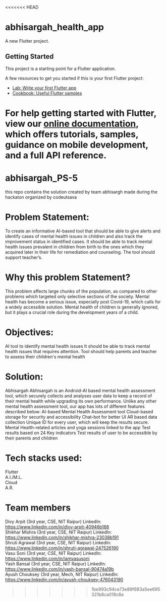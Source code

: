 <<<<<<< HEAD
# abhisargah_health_app

A new Flutter project.

## Getting Started

This project is a starting point for a Flutter application.

A few resources to get you started if this is your first Flutter project:

- [Lab: Write your first Flutter app](https://flutter.dev/docs/get-started/codelab)
- [Cookbook: Useful Flutter samples](https://flutter.dev/docs/cookbook)

For help getting started with Flutter, view our
[online documentation](https://flutter.dev/docs), which offers tutorials,
samples, guidance on mobile development, and a full API reference.
=======
# abhisargah_PS-5
this repo contains the solution created by team abhisargh made during the hackaton organized by codeutsava

# Problem Statement:
To create an informative AI-based tool that should be able to give alerts and identify cases of mental health issues in children and also track the improvement status in identified cases. It should be able to track mental health issues prevalent in children from birth to the ones which they acquired later in their life for remediation and counseling. The tool should support teacher’s.

# Why this problem Statement?
This problem affects large chunks of the population, as compared to other problems which targeted only selective sections of the society.
Mental health has become a serious issue, especially post Covid-19, which calls for a widely accessible solution.
Mental health of children is generally ignored, but it plays a crucial role during the development years of a child.

# Objectives:
AI tool to identify mental health issues
It should be able to track mental health issues that requires attention.
Tool should help parents and teacher to assess their children's mental health

# Solution:
Abhisargah
Abhisargah is an Android-AI based mental health assessment tool, which securely collects and analyses user data to keep a record of their mental health while upgrading its own performance. Unlike any other mental health assessment tool, our app has lots of different features described below: 
AI-based Mental Health Assessment tool
Cloud-based storage for security and accessibility
Chat-bot for better UI
AR based data collection
Unique ID for every user, which will keep the results secure.
Mental Health-related articles and yoga sessions linked to the app
Test results based on 24 Key indicators
Test results of user to be accessible by their parents and children

# Tech stacks used:
Flutter <br />
A.I./M.L.<br />
Cloud <br />
A.R. <br />

# Team members
Divy Arpit (3rd year, CSE, NIT Raipur)
LinkedIn: https://www.linkedin.com/in/divy-arpit-40946b188 <br />
Shikhar Mishra (3rd year, CSE, NIT Raipur)
LinkedIn: https://www.linkedin.com/in/shikhar-mishra-23038b191 <br />
Shruti Agrawal (3rd year, CSE, NIT Raipur)
LinkedIn: https://www.linkedin.com/in/shruti-agrawal-247526190 <br />
Vasu Soni (3rd year, CSE, NIT Raipur)
LinkedIn: https://www.linkedin.com/in/iamvasusoni <br />
Yash Bansal (3rd year, CSE, NIT Raipur)
LinkedIn: https://www.linkedin.com/in/yash-bansal-90474a19b <br />
Ayush Chouksey (3rd year, Mech, NIT Raipur)
LinkedIn: https://www.linkedin.com/in/ayush-chouksey-476043190
 
>>>>>>> 1be993c94ce73e89f683a5ee695321b8ca018c8a
